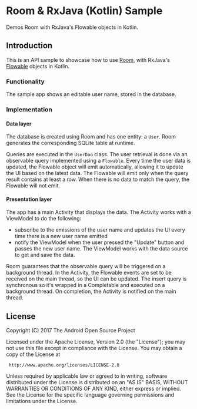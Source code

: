 Room & RxJava (Kotlin) Sample
============================
Demos Room with RxJava's Flowable objects in Kotlin.

## Introduction
This is an API sample to showcase how to use [Room](https://developer.android.com/topic/libraries/architecture/room.html),
with RxJava's [Flowable](http://reactivex.io/RxJava/2.x/javadoc/io/reactivex/Flowable.html) objects in Kotlin.

### Functionality
The sample app shows an editable user name, stored in the database.

### Implementation

#### Data layer

The database is created using Room and has one entity: a `User`. Room generates the corresponding SQLite table at
runtime.

Queries are executed in the `UserDao` class. The user retrieval is done via an observable query implemented using a
`Flowable`. Every time the user data is updated, the Flowable object will emit automatically, allowing it to update the UI
based on the latest data. The Flowable will emit only when the query result contains at least a row. When there is no
data to match the query, the Flowable will not emit.

#### Presentation layer

The app has a main Activity that displays the data.
The Activity works with a ViewModel to do the following:
* subscribe to the emissions of the user name and updates the UI every time there is a new user name emitted
* notify the ViewModel when the user pressed the "Update" button and passes the new user name.
The ViewModel works with the data source to get and save the data.

Room guarantees that the observable query will be triggered on a background thread. In the Activity, the Flowable events
are set to be received on the main thread, so the UI can be updated. The insert query is synchronous so it's wrapped in
a Completable and executed on a background thread. On completion, the Activity is notified on the main thread.

License
--------

Copyright (C) 2017 The Android Open Source Project

Licensed under the Apache License, Version 2.0 (the "License");
you may not use this file except in compliance with the License.
You may obtain a copy of the License at

     http://www.apache.org/licenses/LICENSE-2.0

Unless required by applicable law or agreed to in writing, software
distributed under the License is distributed on an "AS IS" BASIS,
WITHOUT WARRANTIES OR CONDITIONS OF ANY KIND, either express or implied.
See the License for the specific language governing permissions and
limitations under the License.
